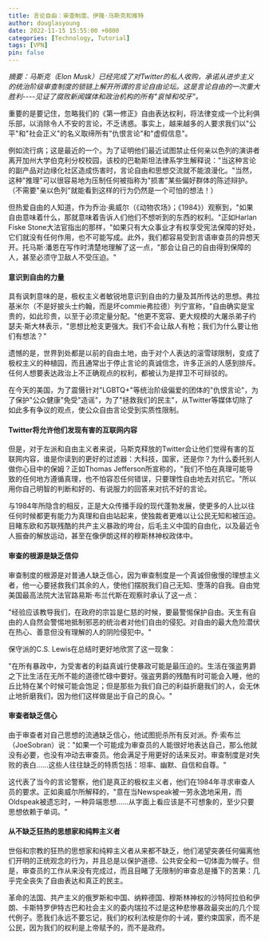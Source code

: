 ```yaml
---
title: 言论自由：审查制度、伊隆·马斯克和推特
author: douglasyoung
date: 2022-11-15 15:55:00 +0800
categories: [Technology, Tutorial]
tags: [VPN]
pin: false
---
```




*摘要：马斯克（Elon Musk）已经完成了对Twitter的私人收购，承诺从进步主义的统治阶级审查制度的锁链上解开所谓的言论自由论坛。这是言论自由的一次重大胜利----见证了腐败新闻媒体和政治机构的所有"哀悼和咬牙"。*

重要的是要记住，忽略我们的《第一修正》自由表达权利，将法律变成一个比利俱乐部，以消除令人不安的言论，不乏诱惑。事实上，越来越多的人要求我们以"公平"和"社会正义"的名义取缔所有"仇恨言论"和"虚假信息"。

例如流行病；这是最近的一个。为了证明他们最近试图禁止任何亲以色列的演讲者离开加州大学伯克利分校校园，该校的巴勒斯坦法律系学生解释说："当这种言论的副产品对边缘化社区造成伤害时，言论自由和思想交流就不能浪漫化。"当然，这种"推理"可以很容易地为压制任何被指称为"损害"某些偏好群体的陈述辩护。（不需要"亲以色列"就能看到这样的行为仍然是一个可怕的想法！）

但热爱自由的人知道，作为乔治·奥威尔（《动物农场》；《1984》）观察到，"如果自由意味着什么，那就意味着告诉人们他们不想听到的东西的权利。"正如Harlan Fiske Stone大法官指出的那样，"如果只有大众事业才有权享受宪法保障的好处，它们就没有任何作用，也不可能写成。此外，我们都容易受到言语审查员的异想天开。托马斯·潘恩在写作时清楚地理解了这一点，"那会让自己的自由得到保障的人，甚至必须守卫敌人不受压迫。"

#### 意识到自由的力量

具有讽刺意味的是，极权主义者敏锐地意识到自由的力量及其所传达的思想。弗拉基米尔（不是好披头士约翰，而是坏commie弗拉德）列宁宣称，"自由确实是宝贵的，如此珍贵，以至于必须定量分配。"他更不宽容、更大规模的大屠杀弟子约瑟夫·斯大林表示，"思想比枪支更强大。我们不会让敌人有枪；我们为什么要让他们有想法？"

遗憾的是，世界到处都是以前的自由土地，由于对个人表达的滚雪球限制，变成了极权主义的种植园，而且通常出于停止言论的真诚信念，许多正派的人感到排斥。任何人想要表达政治上不正确观点的权利，都被认为是捍卫不可辩驳的。

在今天的美国，为了震慑针对"LGBTQ+"等统治阶级偏爱的团体的"仇恨言论"，为了保护"公众健康"免受"造谣"，为了"拯救我们的民主"，从Twitter等媒体切除了如此多有争议的观点，使公众自由言论受到实质性限制。

#### Twitter将允许他们发现有害的互联网内容

但是，对于左派和自由主义者来说，马斯克释放的Twitter会让他们觉得有害的互联网内容，谁是你读到的更好的过滤器：大科技，国家，还是你？为什么委托别人做你心目中的保姆？正如Thomas Jefferson所宣称的，"我们不怕在真理可能导致的任何地方遵循真理，也不怕容忍任何错误，只要理性自由地去对抗它。"所以用你自己明智的判断和好的、有说服力的回答来对抗不好的言论。

与1984年所隐含的相反，正是大众传播手段的现代蓬勃发展，使更多的人比以往任何时候都更有能力为真理和自由站起来，使独裁者更难以让公民无知和被压迫。目睹东欧和苏联残酷的共产主义暴政的垮台，后毛主义中国的自由化，以及最近令人振奋的解放运动，甚至在像伊朗这样的穆斯林神权政体中。

#### 审查的根源是缺乏信仰

审查制度的根源是对普通人缺乏信心，因为审查制度是一个真诚但傲慢的理想主义者，他一心要拯救我们其余的人，使他们摆脱我们自己无知、堕落的自我。自由党美国最高法院大法官路易斯·布兰代斯在观察时承认了这一点：

"经验应该教导我们，在政府的宗旨是仁慈的时候，要最警惕保护自由。天生有自由的人自然会警惕地抵制邪恶的统治者对他们自由的侵犯。对自由的最大危险潜伏在热心、善意但没有理解的人的阴险侵犯中。"

保守派的C.S. Lewis在总结时更好地欣赏了这一现象：

"在所有暴政中，为受害者的利益真诚行使暴政可能是最压迫的。生活在强盗男爵之下比生活在无所不能的道德忙碌中要好。强盗男爵的残酷有时可能会入睡，他的丘比特在某个时候可能会饱足；但是那些为我们自己的利益折磨我们的人，会无休止地折磨我们，因为他们这样做是出于自己的良心。"

#### 审查者缺乏信心

由于审查者对自己思想的流通缺乏信心，他试图扼杀所有反对派。乔·索布兰（JoeSobran）说："如果一个可能成为审查员的人能很好地表达自己，那么他就没有必要，也没有冲动去审查员。他会满足于用更好的话来反对。审查制度是对失败的表白……这些人往往缺乏的特质包括：坦率、幽默、自信和自尊。"

这代表了当今的言论警察，他们是真正的极权主义者，他们在1984年寻求审查人员的要求。正如奥威尔所解释的，"意在当Newspeak被一劳永逸地采用，而Oldspeak被遗忘时，一种异端思想……从字面上看应该是不可想象的，至少只要思想依赖于单词。"

#### 从不缺乏狂热的思想家和纯粹主义者

世俗和宗教的狂热的思想家和纯粹主义者从来都不缺乏，他们渴望突袭任何偏离他们开明的正统观念的行为，并且总是以保护道德、公共安全和一切体面为幌子。但是，审查员的工作从来没有完成过，而且目睹了无限制的审查总是播下的苦果：几乎完全丧失了自由表达和真正的民主。

革命的法国、共产主义的俄罗斯和中国、纳粹德国、穆斯林神权的沙特阿拉伯和伊朗、卡斯特罗伊特古巴和社会主义的委内瑞拉不过是这种悲惨暴政最突出的几个现代例子。愿我们永远不要忘记，我们的权利法桉是你的十诫，要约束国家，而不是公民，因为我们的权利是上帝赋予的，而不是政府。
